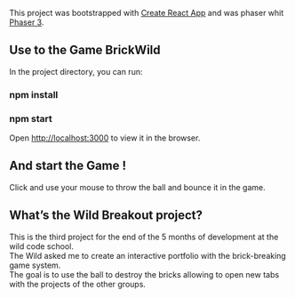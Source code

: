 This project was bootstrapped with [Create React App](https://github.com/facebook/create-react-app) and 
was phaser whit [Phaser 3](https://github.com/photonstorm/phaser).

## Use to the Game BrickWild

In the project directory, you can run:

### npm install
### npm start

Open [http://localhost:3000](http://localhost:3000) to view it in the browser.

## And start the Game !
Click and use your mouse to throw the ball and bounce it in the game.<br>


## What’s the Wild Breakout project?

This is the third project for the end of the 5 months of development at the wild code school.<br>
The Wild asked me to create an interactive portfolio with the brick-breaking game system.<br>
The goal is to use the ball to destroy the bricks allowing to open new tabs with the projects of the other groups.<br>

